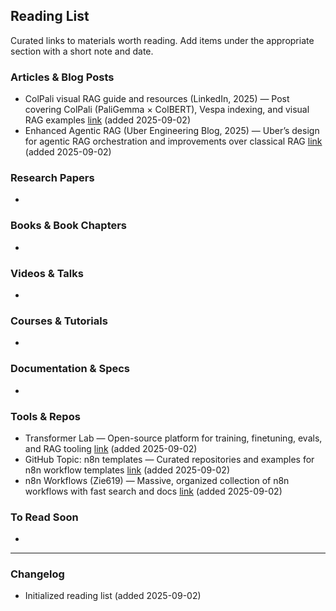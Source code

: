 ## Reading List

Curated links to materials worth reading. Add items under the appropriate section with a short note and date.

### Articles & Blog Posts
- ColPali visual RAG guide and resources (LinkedIn, 2025) — Post covering ColPali (PaliGemma × ColBERT), Vespa indexing, and visual RAG examples [link](https://www.linkedin.com/posts/shantanuladhwe_this-is-the-best-place-to-learn-advanced-activity-7367779423221174272-RxEy?utm_source=social_share_send&utm_medium=member_desktop_web&rcm=ACoAAC-qZCEBPVFJCaeaRF_thmCiM1ol1oVc7dA) (added 2025-09-02)
- Enhanced Agentic RAG (Uber Engineering Blog, 2025) — Uber’s design for agentic RAG orchestration and improvements over classical RAG [link](https://www.uber.com/en-DE/blog/enhanced-agentic-rag/) (added 2025-09-02)

### Research Papers
- 

### Books & Book Chapters
- 

### Videos & Talks
- 

### Courses & Tutorials
- 

### Documentation & Specs
- 

### Tools & Repos
- Transformer Lab — Open-source platform for training, finetuning, evals, and RAG tooling [link](https://transformerlab.ai/) (added 2025-09-02)
- GitHub Topic: n8n templates — Curated repositories and examples for n8n workflow templates [link](https://github.com/topics/n8n-template) (added 2025-09-02)
- n8n Workflows (Zie619) — Massive, organized collection of n8n workflows with fast search and docs [link](https://github.com/Zie619/n8n-workflows.git) (added 2025-09-02)

### To Read Soon
- 

---

### Changelog
- Initialized reading list (added 2025-09-02)
